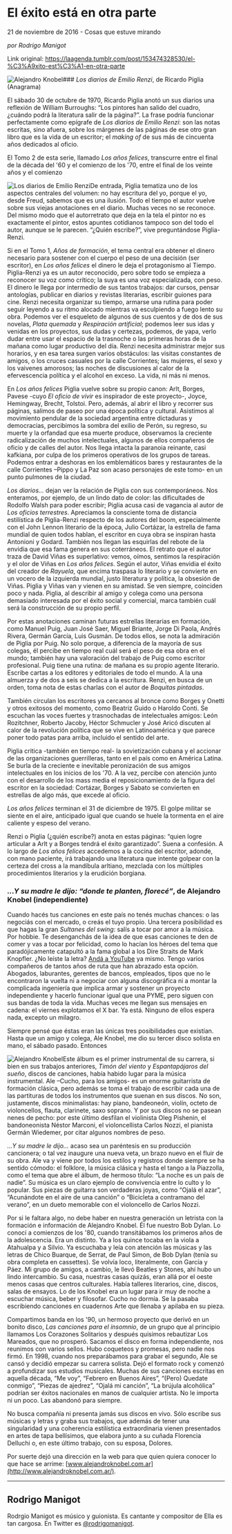 # El éxito está en otra parte



21 de noviembre de 2016 - Cosas que estuve mirando

_por Rodrigo Manigot_

Link original: https://laagenda.tumblr.com/post/153474328530/el-%C3%A9xito-est%C3%A1-en-otra-parte

![Alejandro Knobel](https://64.media.tumblr.com/a76748afc317267532da737dc05181c2/tumblr_inline_pk08oaCkuA1t6q87u_500.jpg)### *Los diarios de Emilio Renzi*, de Ricardo Piglia (Anagrama)

El sábado 30 de octubre de 1970, Ricardo Piglia anotó un sus diarios una reflexión de William Burroughs: “Los pintores han salido del cuadro, ¿cuándo podrá la literatura salir de la página?”. La frase podría funcionar perfectamente como epígrafe de *Los diarios de Emilio Renzi*: son las notas escritas, sino afuera, sobre los márgenes de las páginas de ese otro gran libro que es la vida de un escritor; el *making of* de sus más de cincuenta años dedicados al oficio.

El Tomo 2 de esta serie, llamado *Los años felices*, transcurre entre el final de la década del '60 y el comienzo de los '70, entre el final de los veinte años y el comienzo 


![Los diarios de Emilio Renzi](https://64.media.tumblr.com/1e72758d4fd9ac15e3f59d9eae9622b9/tumblr_inline_pk08obAeeQ1t6q87u_400.jpg)De entrada, Piglia tematiza uno de los aspectos centrales del volumen: no hay escritura del yo, porque el yo, desde Freud, sabemos que es una ilusión. Todo el tiempo el autor vuelve sobre sus viejas anotaciones en el diario. Muchas veces no se reconoce. Del mismo modo que el autorretrato que deja en la tela el pintor no es exactamente el pintor, estos apuntes cotidianos tampoco son del todo el autor, aunque se le parecen. “¿Quién escribe?”, vive preguntándose Piglia-Renzi.

Si en el Tomo 1, *Años de formación*, el tema central era obtener el dinero necesario para sostener con el cuerpo el peso de una decisión (ser escritor), en *Los años felices* el dinero le deja el protagonismo al Tiempo. Piglia-Renzi ya es un autor reconocido, pero sobre todo se empieza a reconocer su voz como crítico; la suya es una voz especializada, con peso. El dinero le llega por intermedio de sus tantos trabajos: dar cursos, pensar antologías, publicar en diarios y revistas literarias, escribir guiones para cine. Renzi necesita organizar su tiempo, armarse una rutina para poder seguir leyendo a su ritmo alocado mientras va esculpiendo a fuego lento su obra. Podemos ver el esqueleto de algunos de sus cuentos y de dos de sus novelas, *Plata quemada* y *Respiración artificial*; podemos leer sus idas y venidas en los proyectos, sus dudas y certezas, podemos, de yapa, verlo dudar entre usar el espacio de la trasnoche o las primeras horas de la mañana como lugar productivo del día. Renzi necesita administrar mejor sus horarios, y en esa tarea surgen varios obstáculos: las visitas constantes de amigos, o los cruces casuales por la calle Corrientes; las mujeres, el sexo y los vaivenes amorosos; las noches de discusiones al calor de la efervescencia política y el alcohol en exceso. La vida, ni más ni menos.

En *Los años felices* Piglia vuelve sobre su propio canon: Arlt, Borges, Pavese -cuyo *El oficio de vivir* es inspirador de este proyecto-, Joyce, Hemingway, Brecht, Tolstoi. Pero, además, al abrir el libro y recorrer sus páginas, salimos de paseo por una época política y cultural. Asistimos al movimiento pendular de la sociedad argentina entre dictaduras y democracias, percibimos la sombra del exilio de Perón, su regreso, su muerte y la orfandad que esa muerte produce, observamos la creciente radicalización de muchos intelectuales, algunos de ellos compañeros de oficio y de calles del autor. Nos llega intacta la paranoia reinante, casi kafkiana, por culpa de los primeros operativos de los grupos de tareas. Podemos entrar a deshoras en los emblemáticos bares y restaurantes de la calle Corrientes –Pippo y La Paz son acaso personajes de este tomo- en un punto pulmones de la ciudad.

*Los diarios…* dejan ver la relación de Piglia con sus contemporáneos. Nos enteramos, por ejemplo, de un lindo dato de color: las dificultades de Rodolfo Walsh para poder escribir; Piglia acusa casi de vagancia al autor de *Los oficios terrestres*. Apreciamos la consciente toma de distancia estilística de Piglia-Renzi respecto de los autores del boom, especialmente con el John Lennon literario de la época, Julio Cortázar, la estrella de fama mundial de quien todos hablan, el escritor en cuya obra se inspiran hasta Antonioni y Godard. También nos llegan las esquirlas del rebote de la envidia que esa fama genera en sus coterráneos. El retrato que el autor traza de David Viñas es superlativo: vemos, oímos, sentimos la respiración y el olor de Viñas en *Los años felices*. Según el autor, Viñas envidia el éxito del creador de *Rayuela*, que encima traspasa lo literario y se convierte en un vocero de la izquierda mundial, justo literatura y política, la obsesión de Viñas. Piglia y Viñas van y vienen en su amistad. Se ven siempre, coinciden poco y nada. Piglia, al describir al amigo y colega como una persona demasiado interesada por el éxito social y comercial, marca también cuál será la construcción de su propio perfil.

Por estas anotaciones caminan futuras estrellas literarias en formación, como Manuel Puig, Juan José Saer, Miguel Briante, Jorge Di Paola, Andrés Rivera, Germán García, Luis Gusmán. De todos ellos, se nota la admiración de Piglia por Puig. No solo porque, a diferencia de la mayoría de sus colegas, él percibe en tiempo real cuál será el peso de esa obra en el mundo; también hay una valoración del trabajo de Puig como escritor profesional. Puig tiene una rutina: de mañana es su propio agente literario. Escribe cartas a los editores y editoriales de todo el mundo. A la una almuerza y de dos a seis se dedica a la escritura. Renzi, en busca de un orden, toma nota de estas charlas con el autor de *Boquitas pintadas*.

También circulan los escritores ya cercanos al bronce como Borges y Onetti y otros exitosos del momento, como Beatriz Guido o Haroldo Conti. Se escuchan las voces fuertes y trasnochadas de intelectuales amigos: León Rozitchner, Roberto Jacoby, Héctor Schmucler y José Aricó discuten al calor de la revolución política que se vive en Latinoamérica y que parece poner todo patas para arriba, incluido el sentido del arte.

Piglia critica -también en tiempo real- la sovietización cubana y el accionar de las organizaciones guerrilleras, tanto en el país como en América Latina. Se burla de la creciente e inevitable peronización de sus amigos intelectuales en los inicios de los '70. A la vez, percibe con atención junto con el desarrollo de los mass media el reposicionamiento de la figura del escritor en la sociedad: Cortázar, Borges y Sabato se convierten en estrellas de algo más, que excede al oficio.

*Los años felices* terminan el 31 de diciembre de 1975. El golpe militar se siente en el aire, anticipado igual que cuando se huele la tormenta en el aire caliente y espeso del verano.

Renzi o Piglia (¿quién escribe?) anota en estas páginas: “quien logre articular a Arlt y a Borges tendrá el éxito garantizado”. Suena a confesión. A lo largo de *Los años felices* accedemos a la cocina del escritor, adonde, con mano paciente, irá trabajando una literatura que intente golpear con la certeza del cross a la mandíbula arltiano, mezclada con los múltiples procedimientos literarios y la erudición borgiana.

### *…Y su madre le dijo: “donde te planten, florecé”*, de Alejandro Knobel (independiente)

Cuando hacés tus canciones en este país no tenés muchas chances: o las negociás con el mercado, o creás el tuyo propio. Una tercera posibilidad es que hagas la gran *Sultanes del swing*: salís a tocar por amor a la música. Por hobbie. Te desenganchás de la idea de que esas canciones te den de comer y vas a tocar por felicidad, como lo hacían los héroes del tema que paradójicamente catapultó a la fama global a los Dire Straits de Mark Knopfler. ¿No leíste la letra? [Andá a YouTube](https://youtu.be/kIufLA7Bx2Q) ya mismo. Tengo varios compañeros de tantos años de ruta que han abrazado esta opción. Abogados, laburantes, gerentes de bancos, empleados, tipos que no le encontraron la vuelta ni a negociar con alguna discográfica ni a montar la complicada ingeniería que implica armar y sostener un proyecto independiente y hacerlo funcionar igual que una PYME, pero siguen con sus bandas de toda la vida. Muchas veces me llegan sus mensajes en cadena: el viernes explotamos el X bar. Ya está. Ninguno de ellos espera nada, excepto un milagro.

Siempre pensé que éstas eran las únicas tres posibilidades que existían. Hasta que un amigo y colega, Ale Knobel, me dio su tercer disco solista en mano, el sábado pasado. Entonces 


![Alejandro Knobel](https://64.media.tumblr.com/95cd34e427d806203cc589806bcac513/tumblr_inline_pk08obdXGW1t6q87u_400.jpg)Este álbum es el primer  instrumental de su carrera, si bien en sus trabajos anteriores, *Timón del viento* y *Espantapájaros del sueño*, discos de canciones, había habido lugar para la música instrumental. Ale –Cucho, para los amigos- es un enorme guitarrista de formación clásica, pero además se toma el trabajo de escribir cada una de las partituras de todos los instrumentos que suenan en sus discos. No son, justamente, discos minimalistas: hay piano, bandeoneón, violín, octeto de violoncellos, flauta, clarinete, saxo soprano. Y por sus discos no se pasean nenes de pecho: por este último desfilan el violinista Oleg Pishenin, el bandoneonista Néstor Marconi, el violoncellista Carlos Nozzi, el pianista Germán Wiedemer, por citar algunos nombres de peso.

*…Y su madre le dijo…* acaso sea un paréntesis en su producción cancionera; o tal vez inaugure una nueva veta, un brazo nuevo en el fluir de su obra. Ale va y viene por todos los estilos y registros donde siempre se ha sentido cómodo: el folklore, la música clásica y hasta el tango a la Piazzolla, como el tema que abre el álbum, de hermoso título: “La noche es un país de nadie”. Su música es un claro ejemplo de convivencia entre lo culto y lo popular. Sus piezas de guitarra son verdaderas joyas, como “Ojalá el azar”, “Acunándote en el aire de una canción” o “Bicicleta a contramano del verano”, en un dueto memorable con el violoncello de Carlos Nozzi. 

Por si le faltara algo, no debe haber en nuestra generación un letrista con la formación e información de Alejandro Knobel. Él fue nuestro Bob Dylan. Lo conocí a comienzos de los '80, cuando transitábamos los primeros años de la adolescencia. Era un distinto. Ya a los quince tocaba en la viola a Atahualpa y a Silvio. Ya escuchaba y leía con atención las músicas y las letras de Chico Buarque, de Serrat, de Paul Simon, de Bob Dylan (tenía su obra completa en cassettes). Se volvía loco, literalmente, con García y Páez. Mi grupo de amigos, a cambio, le llevó Beatles y Stones, ahí hubo un lindo intercambio. Su casa, nuestras casas quizás, eran allá por el oeste menos casas que centros culturales. Había talleres literarios, cine, discos, salas de ensayos. Lo de los Knobel era un lugar para ir muy de noche a escuchar música, beber y filosofar. Cucho no dormía. Se la pasaba escribiendo canciones en cuadernos Arte que llenaba y apilaba en su pieza.

Compartimos banda en los '90, un hermoso proyecto que derivó en un bonito disco, *Las canciones para el insomnio*, de un grupo que al principio llamamos Los Corazones Solitarios y después quisimos rebautizar Los Mareados, que no prosperó. Sacamos el disco en forma independiente, nos reunimos con varios sellos. Hubo coqueteos y promesas, pero nadie nos firmó. En 1998, cuando nos preparábamos para grabar el segundo, Ale se cansó y decidió empezar su carrera solista. Dejó el formato rock y comenzó a profundizar sus estudios musicales. Muchas de sus canciones escritas en aquella década, “Me voy”, “Febrero en Buenos Aires”, “(Pero) Quedate conmigo”, “Piezas de ajedrez”, “Ojalá mi canción”, “La brújula alcohólica” podrían ser éxitos nacionales en manos de cualquier artista. No le importa ni un poco. Las abandonó para siempre.

No busca compañía ni presenta jamás sus discos en vivo. Sólo escribe sus músicas y letras y graba sus trabajos, que además de tener una singularidad y una coherencia estilística extraordinaria vienen presentados en artes de tapa bellísimos, que elabora junto a su cuñada Florencia Delluchi o, en este último trabajo, con su esposa, Dolores. 

Por suerte dejó una dirección en la web para que quien quiera conocer lo que hace se arrime: [www.alejandroknobel.com.ar](http://www.alejandroknobel.com.ar/).

  




---

 Rodrigo Manigot
----------------

 Rodrgio Manigot es músico y guionista. Es cantante y compositor de Ella es tan cargosa. En Twitter es [@rodrigomanigot](https://twitter.com/rodrigomanigot). 

